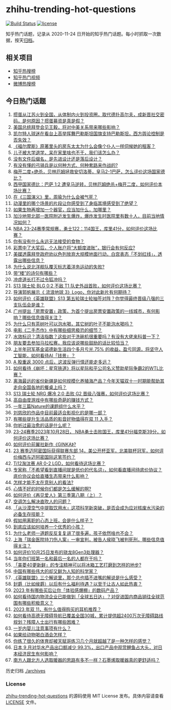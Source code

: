 # zhihu-trending-hot-questions

[![Build Status](https://github.com/justjavac/zhihu-trending-hot-questions/workflows/ci/badge.svg?branch=master)](https://github.com/justjavac/zhihu-trending-hot-questions/actions)
[![license](https://img.shields.io/github/license/justjavac/zhihu-trending-hot-questions)](https://github.com/justjavac/zhihu-trending-hot-questions/blob/master/LICENSE)

知乎热门话题，记录从 2020-11-24
日开始的知乎热门话题。每小时抓取一次数据，按天[归档](./archives)。

## 相关项目

- [知乎热搜榜](https://github.com/justjavac/zhihu-trending-top-search)
- [知乎热门视频](https://github.com/justjavac/zhihu-trending-hot-video)
- [微博热搜榜](https://github.com/justjavac/weibo-trending-hot-search)

## 今日热门话题

<!-- BEGIN -->
<!-- 最后更新时间 Sun Oct 29 2023 06:16:11 GMT+0800 (China Standard Time) -->

1. [掼蛋从江苏火到全国，从体制内火到投资圈，取代德扑高尔夫，成新晋社交密码，是何原因？掼蛋募资是真是假？](https://www.zhihu.com/question/628158526)
1. [美国总统拜登会见王毅，将对中美关系带来哪些影响？](https://www.zhihu.com/question/628156446)
1. [凯尔特人球迷在看台上高举挥舞巴勒斯坦国旗支持巴勒斯坦，西方舆论控制是否失效？](https://www.zhihu.com/question/628021724)
1. [《福尔摩斯》原著里头的房东太太为什么会像个仆人一样伺候她的租客？](https://www.zhihu.com/question/266192012)
1. [儿子被大学退学，呆在家里啥也不干，我们该怎么办？](https://www.zhihu.com/question/622014984)
1. [没有文件后缀名，是先进设计还是落后设计？](https://www.zhihu.com/question/627881015)
1. [有没有懂的弓骑兵是以何种方式、何种套路来作战的?](https://www.zhihu.com/question/627272433)
1. [梅开二度+绝杀，贝林厄姆拯救安切洛蒂，皇马2-1巴萨，怎么评价这场国家德比？](https://www.zhihu.com/question/628234656)
1. [西甲国家德比：巴萨 1:2 遭皇马逆转，贝林厄姆绝杀+梅开二度，如何评价本场比赛？](https://www.zhihu.com/question/628234321)
1. [在《三国演义》里，周瑜为什么会被气死？](https://www.zhihu.com/question/628150868)
1. [动漫里的哪个场景的片段让你感受到了身临其境感受到了绝望？](https://www.zhihu.com/question/392162123)
1. [如果生物再增加一个器官，应当加什么，加哪里？](https://www.zhihu.com/question/623595456)
1. [加沙地带北部一医院附近发生爆炸，爆炸发生时医院里有数十人，目前当地情况如何？](https://www.zhihu.com/question/628185446)
1. [NBA 23-24赛季常规赛，勇士122：114国王，库里41分，如何评价这场比赛？](https://www.zhihu.com/question/628164510)
1. [你有没有什么永远无法接受的食物？](https://www.zhihu.com/question/628032130)
1. [彩票中了大奖后，个人账户将“大额度进账”，银行会有何反应?](https://www.zhihu.com/question/624105456)
1. [美媒透露拜登政府劝以色列放弃大规模地面行动，白宫表态「不划红线」，透露出哪些信息？](https://www.zhihu.com/question/628175168)
1. [为什么说北洋舰队覆灭标志着洋务运动的失败?](https://www.zhihu.com/question/627583982)
1. [带“楼”的诗句有哪些？](https://www.zhihu.com/question/628080996)
1. [冲虚道长打不过令狐冲吗？](https://www.zhihu.com/question/456248378)
1. [S13 瑞士轮 BLG 0:2 不敌 T1 队史外战首败，如何评价这场比赛？](https://www.zhihu.com/question/628181503)
1. [导演郭帆展示《 流浪地球 3》Logo，你对此新片有何期待？](https://www.zhihu.com/question/627762523)
1. [如何评价《英雄联盟》S13 第五轮瑞士轮抽签对阵？你觉得最终晋级八强的三支队伍会是谁？](https://www.zhihu.com/question/628186483)
1. [广州提出「房票安置」政策，为首个提出房票安置政策的一线城市，有何影响？哪些信息值得关注？](https://www.zhihu.com/question/628164373)
1. [为什么只有茶树叶可以泡水喝，其它树的叶子不能泡水喝吗？](https://www.zhihu.com/question/627542129)
1. [电影《二手杰作》中有哪些细思极恐的细节？](https://www.zhihu.com/question/627907713)
1. [水效标识？清洁指数？这些对于洗碗机很重要吗？有没有大佬来科普一下？](https://www.zhihu.com/question/627567148)
1. [朋友要去参加马拉松赛，我应该说哪些鼓励的话比较恰当？](https://www.zhihu.com/question/626508026)
1. [上半年冠军基金诺德新生活四个多月亏光 75% 的收益，盈亏同源，将坚守人工智能，如何看待AI「钱景」？](https://www.zhihu.com/question/628152314)
1. [A 股重返 3000 点后，这波反弹行情还能走多远？](https://www.zhihu.com/question/628161421)
1. [如何看待《崩坏：星穹铁道》将以星际和平公司名义赞助星际争霸2的WTL比赛？](https://www.zhihu.com/question/628174016)
1. [离海最远的省份新疆是如何规模化养殖海产品？今年天猫双十一时期能帮助其走向全国各地的餐桌上吗？](https://www.zhihu.com/question/628172174)
1. [S13 瑞士轮 NRG 爆冷 2:0 击败 G2 晋级八强赛，如何评价这场比赛？](https://www.zhihu.com/question/628170228)
1. [高自由度游戏中有哪些奇葩的赚钱方式？](https://www.zhihu.com/question/337672517)
1. [一年三篇Nature的课题组什么水平？](https://www.zhihu.com/question/627772638)
1. [刘慈欣的作品中目前最适合影视化的是哪一部？](https://www.zhihu.com/question/627802490)
1. [有哪些提升生活品质的影音好物值得在双 11 入手？](https://www.zhihu.com/question/627698646)
1. [你听过最治愈的话是什么呢？](https://www.zhihu.com/question/628005327)
1. [23-24赛季2023年10月28日， NBA勇士击败国王，库里41分福克斯39分，如何评价这场比赛？](https://www.zhihu.com/question/628149523)
1. [如何评价前翼社新作《GINKA》?](https://www.zhihu.com/question/627896544)
1. [23 赛季迈阿密国际获得联赛东部 14，美公开杯亚军，北美联杯冠军，如何评价梅西与迈阿密国际这笔签约？](https://www.zhihu.com/question/627752367)
1. [Ti12淘汰赛 AR 0-2 LGD，如何看待这场比赛？](https://www.zhihu.com/question/628171021)
1. [专家称「不希望看到直播间就是低价的代名词」，如何看直播间待底价协议？底价协议会给直播生态带来什么影响？](https://www.zhihu.com/question/628026011)
1. [怎样才能不太在意别人的看法?](https://www.zhihu.com/question/628107477)
1. [心情不好的时候你们都是怎么缓解的啊?](https://www.zhihu.com/question/628030450)
1. [如何评价《再见爱人》第三季第八期（上）？](https://www.zhihu.com/question/627549502)
1. [空调怎么解决直吹人的问题？](https://www.zhihu.com/question/500668786)
1. [「从沙漠空气中提取饮用水」这项科学新突破，是否会成为应对核废水污染的必备生存技能？](https://www.zhihu.com/question/627747338)
1. [假如用离职的心态上班，会是什么样子？](https://www.zhihu.com/question/628033117)
1. [到底应该如何培养一个优秀的小孩？](https://www.zhihu.com/question/493975306)
1. [为什么老师一道题反反复复讲了很多遍，孩子依然啥也不会？](https://www.zhihu.com/question/626281084)
1. [上海「瑞金医院持刀伤人案」一审宣判，被告人侯晓飞被判死刑，哪些信息值得关注？](https://www.zhihu.com/question/628036477)
1. [如何评价10月25日发布的骁龙8Gen3处理器？](https://www.zhihu.com/question/627694406)
1. [当年你们班第一名和最后一名的人都在干吗？](https://www.zhihu.com/question/29634348)
1. [「美菱40更新鲜」的专注精神可以将冰箱工艺打磨到怎样的地步?](https://www.zhihu.com/question/628146600)
1. [中国有哪些伟大的却又鲜为人知的科学家？](https://www.zhihu.com/question/276416039)
1. [《英雄联盟》三个解说里，那个总也插不进嘴的解说是什么感受？](https://www.zhihu.com/question/627049457)
1. [封爵（比如侯爵）以后有什么福利待遇？以至于让古人如此热衷？](https://www.zhihu.com/question/598507850)
1. [2023 年有哪些买后让你「体验感爆棚」的数码产品？](https://www.zhihu.com/question/627698111)
1. [如何看待国内物流企业已能做到「全球五日达」？对促进国内商品销往全球范围有哪些积极意义？](https://www.zhihu.com/question/627741926)
1. [2023 年双 11，有什么值得购买的耳机推荐？](https://www.zhihu.com/question/627699552)
1. [如何看待高德无障碍导航已覆盖全国30城，累计提供超2400万次无障碍路线规划？残障人士出行有哪些困难？](https://www.zhihu.com/question/628053284)
1. [一岁内婴儿注意事项有什么？](https://www.zhihu.com/question/331954061)
1. [如果给动物喝白酒会怎样？](https://www.zhihu.com/question/627362621)
1. [你练了很久的体育却被天赋哥练习几个月就超越了是一种怎样的感觉？](https://www.zhihu.com/question/627263032)
1. [日本 9 月对华水产品出口额减少 99.3%，出口产品中观赏鲤鱼占大头，对日本经济民生有何影响？](https://www.zhihu.com/question/628152331)
1. [南方人跟北方人选取暖器的思路有多不一样？石墨烯取暖器真的更舒适吗？](https://www.zhihu.com/question/628052436)

<!-- END -->

历史归档 [./archives](./archives)

### License

[zhihu-trending-hot-questions](https://github.com/justjavac/zhihu-trending-hot-questions)
的源码使用 MIT License 发布。具体内容请查看 [LICENSE](./LICENSE) 文件。
